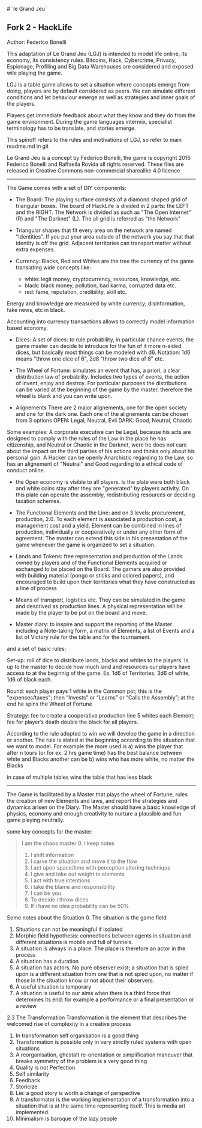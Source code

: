 #¨le Grand Jeu¨
## Fork 2 - HackLife

Author: Federico Bonelli

This adaptation of Le Grand Jeu (LGJ) is intended to model life online, its economy, its consistency rules. Bitcoins, Hack, Cybercrime, Privacy, Espionage, Profiling and Big Data Warehouses are considered and exposed wile playing the game.

LGJ is a table game allows to set a situation where concepts emerge from doing, players are by default considered as peers. We can simulate different conditions and let behaviour emerge as well as strategies and inner goals of the players.

Players  get immediate feedback about what they know and they do from the game environment. During the game languages intermix, specialist terminology has to be translate, and stories emerge.

This spinoff refers to the rules and motivations of LGJ, so refer to main readme.md in git

Le Grand Jeu is a concept by Federico Bonelli, the game is copyright 2016 Federico Bonelli and Raffaella Rovida all rights reserved.
These files are released in Creative Commons non-commercial sharealike 4.0 licence

-----

The Game comes with a set of DIY components:
- The Board: The playing surface consists of a diamond shaped grid of triangular boxes. The board of HackLife is divided in 2 parts: the LEFT and the RIGHT. The Network is divided as such as "The Open Internet" (R) and "The Darknet" (L). The all grid is referred as "the Network"

- Triangular shapes that fit every area on the network are named "Identities".
 If you put your area outside of the network you say that that identity is off the grid. Adjacent territories can transport matter without extra expenses.

- Currency: Blacks, Red and Whites are the tree the currency of the game translating wide concepts like:
  - white: legit money, cryptocurrency, resources, knowledge, etc.
  - black: black money, pollution, bad karma, corrupted data etc.
  - red: fame, reputation, credibility, skill etc.

Energy and knowledge are measured by white currency; disinformation, fake news, etc in black.

Accounting into currency transactions allows to correctly model information based economy.

- Dices: A set of dices: to rule probability, in particular chance events; the game master can decide to introduce for the fun of it more n-sided dices, but basically most things can be modeled with d6.
Notation: 1d6 means "throw one dice of 6", 2d8 "throw two dice of 8" etc.

- The Wheel of Fortune: simulates an event that has, a priori, a clear distribution law of probability. Includes two types of events, the action of invent, enjoy and destroy. For particular purposes the distributions can be varied at the beginning of the game by the master, therefore the wheel is blank and you can write upon.

- Alignements
There are 2 major alignements, one for the open society and one for the dark one. Each one of the alignements can be chosen from 3 options
OPEN: Legal, Neutral, Evil
DARK: Good, Neutral, Chaotic

Some examples: A corporate executive can be Legal, because his acts are designed to comply with the rules of the Law in the place he has citizenship, and Neutral or Chaotic in the Darknet, were he does not care about the impact on the third parties of his actions and thinks only about his personal gain.
A Hacker can be openly Anarchistic regarding to the Law, so has an alignement of "Neutral" and Good regarding to a ethical code of conduct online.

- the Open economy is visible to all players. Is the plate were both black and white coins stay after they are "generated" by players activity. On this plate can operate the assembly, redistributing resources or deciding taxation schemes.

- The Functional Elements and the Line:
 and on 3 levels: procurement, production, 2.0. To each element is associated a production cost, a management cost and a yield. Element can be combined in lines of production, individually or cooperatively or under any other form of agreement. The master can extend this side in his presentation of the game whenever the game is organized to set a situation.

- Lands and Tokens: free representation and production of the Lands owned by players and of the Functional Elements acquired or exchanged to be placed on the Board. The gamers are also provided with building material  (pongo or sticks and colored papers), and encouraged to build upon their territories what they have constructed as a line of process

- Means of transport, logistics etc.
They can be simulated in the game and descrived as production lines. A physical representation will be made by the player to be put on the board and move.

- Master diary: to inspire and support the reporting of the Master including a Note-taking form, a matrix of Elements, a list of Events and a list of Victory rule for the table and for the tournament.


and a set of basic rules:

Set-up: roll of dice to distribute lands, blacks and whites to the players. Is up to the master to decide how much land and resources our players have access to at the beginnig of the game. Es. 1d6 of Territories, 3d6 of white, 1d6 of black each.

Round: each player pays 1 white in the Common pot; this is the "expenses/taxes";
then “Invests” or “Learns” or “Calls the Assembly”;
at the end he spins the Wheel of Fortune

Strategy: fee to create a cooperative production line 5 whites each Element;  fee for player’s death double the black for all players.


According to the rule adopted to win we will develop the game in a direction or another. The rule is stated at the beginning according to the situation that we want to model. For example the more used is
a) wins the player that after n tours (or for ex. 2 hrs game time) has the best balance between white and Blacks
another can be
b) wins who has more white, no matter the Blacks

in case of multiple tables wins the table that has less black

----

The Game is facilitated by a Master that plays the wheel of Fortune, rules the creation of new Elements and laws, and report the strategies and dynamics arisen on the Diary. The Master should have a basic knowledge of physics, economy and enough creativity to nurture a plausible and fun game playing neutrally.

some key concepts for the master:

> I am the chaos master
> 0. I keep notes
> 1. I shift information
> 2. I carve the situation and move it to the flow
> 3. I act upon space/time with perception altering technique
> 5. I give and take out weight to elements
> 6. I act with true intentions
> 7. i take the blame and responsibility
> 8. I can be you
> 9. To decide i throw dices
> 10. If i have no idea probability can be 50%

Some notes about the Situation
0. The situation is the game field
1. Situations can not be meaningful if isolated
2. Morphic field hypothesis: connections between agents in situation and different situations is mobile and full of tunnels.
3. A situation is always in a place. The place is therefore an actor in the process
4. A situation has a duration
5. A situation has actors. No pure observer exist; a situation that is spied upon is a different situation from one that is not spied upon, no matter if those in the situation know or not about their observers.
6. A useful situation is temporary
7. A situation is useful to our aims when there is a third force that determines its end: for example a performance or a final presentation or a review

2.3 The Transformation
Transformation is the element that describes the welcomed rise of complexity in a creative process
1. In transformation self organisation is a good thing
2. Transformation is possible only in very strictly ruled systems with open situations
3. A reorganisation, ghestalt re-orientation or simplification maneuver that breaks symmetry of the problem is a very good thing
4. Quality is not Perfection
5. Self similarity
6. Feedback
7. Storicize
8. Lie: a good story is worth a change of perspective
9. A transformator is the working implementation of a transformation into a situation that is at the same time representing itself. This is media art implemented.
10. Minimalism is baroque of the lazy people

